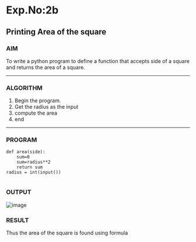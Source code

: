 # Exp.No:2b  
## Printing Area of the square

### AIM  
To write a python program to define a function that accepts side of a square and returns the area of a square.

---

### ALGORITHM

1. Begin the program.  
2. Get the radius as the input
3. compute the area
4. end 

---

### PROGRAM
```
def area(side):
    sum=0
    sum=radius**2
    return sum
radius = int(input())


```
### OUTPUT
![image](https://github.com/user-attachments/assets/2ffd897c-806d-4634-b093-1d70599fd08b)

### RESULT
Thus the area of the square is found using formula
